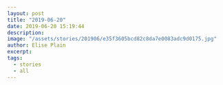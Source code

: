 ```yaml
---
layout: post
title: "2019-06-20"
date: 2019-06-20 15:19:44
description: 
image: "/assets/stories/201906/e35f3605bcd82c8da7e0083adc9d0175.jpg"
author: Elise Plain
excerpt: 
tags: 
  - stories
  - all
---
```



<p></p>
